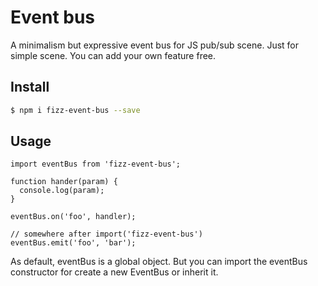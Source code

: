 # Event bus

A minimalism but expressive event bus for JS pub/sub scene.
Just for simple scene.
You can add your own feature free.

## Install

```bash
$ npm i fizz-event-bus --save
```

## Usage

```tsx
import eventBus from 'fizz-event-bus';

function hander(param) {
  console.log(param);
}

eventBus.on('foo', handler);

// somewhere after import('fizz-event-bus')
eventBus.emit('foo', 'bar');
```

As default, eventBus is a global object. But you can import the eventBus constructor for create a new EventBus or inherit it.
